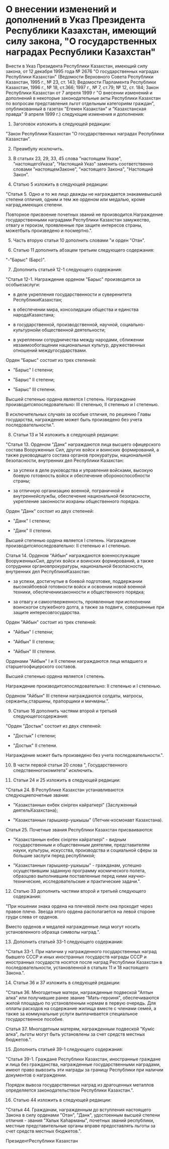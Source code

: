 # О внесении изменений и дополнений в Указ Президента Республики Казахстан, имеющий силу закона, "О государственных наградах Республики Казахстан"

Внести в Указ Президента Республики Казахстан, имеющий силу закона, от 12 декабря 1995 года № 2676 "О государственных наградах Республики Казахстан" (Ведомости Верховного Совета Республики Казахстан, 1995 г., № 23, ст. 143; Ведомости Парламента Республики Казахстан, 1996 г., № 18, ст.366; 1997 г., № 7, ст.79; № 12, ст. 184; Закон Республики Казахстан от 7 апреля 1999 г "О внесении изменений и дополнений в некоторые законодательные акты Республики Казахстан по вопросам представления льгот отдельным категориям граждан", опубликованный в газетах "Егемен Казакстан" и "Казахстанская правда" 9 апреля 1999 г.) следующие изменения и дополнения:

1. Заголовок изложить в следующей редакции:

"Закон Республики Казахстан "О государственных наградах Республики Казахстан".

2. Преамбулу исключить.

3. В статьях 23, 29, 33, 45 слова "настоящем Указе", "настоящегоУказа", "Настоящий Указ" заменить соответственно словами "настоящемЗаконе", "настоящего Закона", "Настоящий Закон".

4. Статью 5 изложить в следующей редакции:

"Статья 5. Одно и то же лицо дважды не награждается знакамивысшей степени отличия, одним и тем же орденом или медалью, кроме наград,имеющих степени.

Повторное присвоение почетных званий не производится.Награждение государственными наградами Республики Казахстан замужество, отвагу и героизм, проявленные при защите интересов страны, можетбыть произведено и посмертно.".

5. Часть вторую статьи 10 дополнить словами "и орден "Отан".

6. Статью 11 дополнить абзацем третьим следующего содержания:

"-"Барыс" (Барс)".

7. Дополнить статьей 12-1 следующего содержания:

"Статья 12-1. Награждение орденом "Барыс" производится за особыезаслуги:

- в деле укрепления государственности и суверенитета РеспубликиКазахстан;

- в обеспечении мира, консолидации общества и единства народаКазахстана;

- в государственной, производственной, научной, социально-культурнойи общественной деятельности;

- в укреплении сотрудничества между народами, сближении ивзаимообогащении национальных культур, дружественных отношений междугосударствами.

Орден "Барыс" состоит из трех степеней:

- "Барыс" I степени;

- "Барыс" II степени;

- "Барыс" III степени.

Высшей степенью ордена является I степень. Награждение производитсяпоследовательно: III степенью, II степенью и I степенью.

В исключительных случаях за особые отличия, по решению Главы государства, награждение может быть произведено без учета последовательности.".

8. Статьи 13 и 14 изложить в следующей редакции:

"Статья 13. Орденом "Данк" награждаются лица высшего офицерского состава Вооруженных Сил, других войск и воинских формирований, а также руководящего состава органов прокуратуры, национальной безопасности, внутренних дел Республики Казахстан:

- за успехи в деле руководства и управления войсками, высокую боевую готовность войск и обеспечение обороноспособности страны;

- за отличную организацию военной, пограничной и внутреннейслужбы, обеспечение национальной безопасности, укрепление законности иохраны общественного порядка.

Орден "Данк" состоит из двух степеней:

- "Данк" I степени;

- "Данк" II степени.

Высшей степенью ордена является I степень. Награждение производитсяпоследовательно: II степенью и I степенью.

Статья 14. Орденом "Айбын" награждаются военнослужащие ВооруженныхСил, других войск и воинских формирований, а также сотрудники органовпрокуратуры, национальной безопасности, внутренних дел РеспубликиКазахстан:

- за успехи, достигнутые в боевой подготовке, поддержании высокойбоевой готовности войск и освоении новой военной техники, обеспечениизаконности и общественного порядка;

- за отвагу и самоотверженность, проявленные при исполнении воинскогои служебного долга, а также за подвиги, совершенные при защите интересовгосударства.

Орден "Айбын" состоит из трех степеней:

- "Айбын" I степени;

- "Айбын" II степени;

- "Айбын" III степени.

Орденами "Айбын" I и II степени награждаются лица младшего и старшегоофицерского составов.

Высшей степенью ордена является I степень.

Награждение производитсяпоследовательно: II степенью и I степенью.

Орденом "Айбын" III степени награждаются солдаты, матросы, сержанты,старшины, прапорщики и мичманы.".

9. Статью 16 дополнить частями второй и третьей следующегосодержания:

"Орден "Достык" состоит из двух степеней:

- "Достык" I степени;

- "Достык" II степени.

Награждение может быть произведено без учета последовательности.".

10. В части первой статьи 20 слова ", Государственного следственногокомитета" исключить.

11. Статьи 24 и 25 изложить в следующей редакции:

"Статья 24. В Республике Казахстан устанавливаются следующиепочетные звания:

- "Казакстаннын енбек сiнiрген кайраткерi" (Заслуженный деятельКазахстана);

- "Казакстаннын гарышкер-ушкышы" (Летчик-космонавт Казахстана).

Статья 25. Почетные звания Республики Казахстан присваиваются:

- "Казакстаннын енбек сiнiрген кайраткерi" - видным государственным и общественным деятелям, представителям науки, культуры, искусства, производства и социальной сферы за большие заслуги перед республикой;

- "Казакстаннын гарышкер-ушкышы" - гражданам, успешно осуществившим заданную программу космического полета, образцово выполнившим поставленные перед ними научно-технические, исследовательские и практические задачи.".

12. Статью 33 дополнить частями второй и третьей следующего содержания:

"При ношении знака ордена на плечевой ленте она проходит через правое плечо. Звезда этого ордена располагается на левой стороне груди слева от орденов.

Вместо орденов и медалей награжденные лица могут носить установленного образца символы наград.".

13. Дополнить статьей 33-1 следующего содержания:

"Статья 33-1. При наличии у награжденного государственных наград бывшего СССР и иных иностранных государств награды СССР и иностранных государств носятся после наград Республики Казахстан в последовательности, установленной в статьях 11 и 18 настоящего Закона.".

14. Статьи 36 и 37 изложить в следующей редакции:

"Статья 36. Многодетные матери, награжденные подвеской "Алтын алка" или получившие ранее звание "Мать-героиня", обеспечиваются жилой площадью по установленным нормам в первую очередь. Для оплаты расходов на содержание жилища вместе с членами семей, а также за коммунальные услуги выплачивается специальное государственное пособие.

Статья 37. Многодетным матерям, награжденным подвеской "Кумiс алка", льготы могут быть установлены за счет средств местных бюджетов.".

15. Дополнить статьей 39-1 следующего содержания:

"Статья 39-1. Граждане Республики Казахстан, иностранные граждане и лица без гражданства, награжденные государственными наградами, имеют право вывозить эти награды за границу Республики при наличии документов о награждении.

Порядок вывоза государственных наград из драгоценных металлов определяется законодательством Республики Казахстан.".

16. Статью 44 изложить в следующей редакции:

"Статья 44. Гражданам, награжденным до вступления настоящего Закона в силу орденами "Отан", "Данк", удостоенным высшей степени отличия - звания "Халык Каhарманы", почетных званий республики, местные представительные органы вправе предоставлять льготы за счет средств местных бюджетов.".

ПрезидентРеспублики Казахстан

